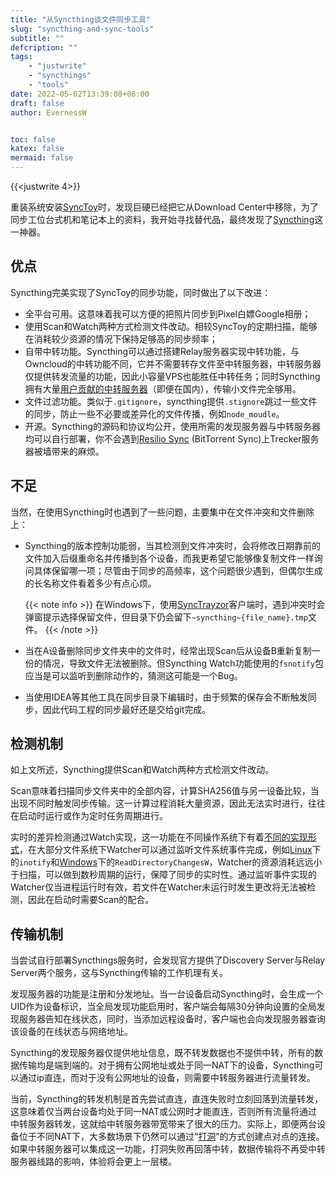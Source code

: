 ```yaml
---
title: "从Syncthing谈文件同步工具"
slug: "syncthing-and-sync-tools"
subtitle: ""
defcription: ""
tags:
    - "justwrite"
    - "syncthings"
    - "tools"
date: 2022-05-02T13:39:08+08:00
draft: false
author: EvernessW


toc: false
katex: false
mermaid: false
---
```


{{<justwrite 4>}}

重装系统安装[SyncToy](https://www.microsoft.com/en-us/download/search.aspx?q=synctoy)时，发现巨硬已经把它从Download Center中移除，为了同步工位台式机和笔记本上的资料，我开始寻找替代品，最终发现了[Syncthing](https://syncthing.net/)这一神器。

## 优点

Syncthing完美实现了SyncToy的同步功能，同时做出了以下改进：

* 全平台可用。这意味着我可以方便的把照片同步到Pixel白嫖Google相册；
* 使用Scan和Watch两种方式检测文件改动。相较SyncToy的定期扫描，能够在消耗较少资源的情况下保持足够高的同步频率；
* 自带中转功能。Syncthing可以通过搭建Relay服务器实现中转功能，与Owncloud的中转功能不同，它并不需要转存文件至中转服务器，中转服务器仅提供转发流量的功能，因此小容量VPS也能胜任中转任务；同时Syncthing拥有大量[用户贡献的中转服务器](https://relays.syncthing.net/)（即便在国内），传输小文件完全够用。
* 文件过滤功能。类似于`.gitignore`，syncthing提供`.stignore`跳过一些文件的同步，防止一些不必要或差异化的文件传播，例如`node_moudle`。
* 开源。Syncthing的源码和协议均公开，使用所需的发现服务器与中转服务器均可以自行部署，你不会遇到[Resilio Sync](https://www.resilio.com/) (BitTorrent Sync)上Trecker服务器被墙带来的麻烦。

## 不足

当然，在使用Syncthing时也遇到了一些问题，主要集中在文件冲突和文件删除上：

* Syncthing的版本控制功能弱，当其检测到文件冲突时，会将修改日期靠前的文件加入后缀重命名并传播到各个设备，而我更希望它能够像复制文件一样询问具体保留哪一项；尽管由于同步的高频率，这个问题很少遇到，但偶尔生成的长名称文件看着多少有点心烦。

  {{< note info >}} 在Windows下，使用[SyncTrayzor](https://github.com/canton7/SyncTrayzor)客户端时，遇到冲突时会弹窗提示选择保留文件，但目录下仍会留下`~syncthing~{file_name}.tmp`文件。 {{< /note >}}

* 当在A设备删除同步文件夹中的文件时，经常出现Scan后从设备B重新复制一份的情况，导致文件无法被删除。但Syncthing Watch功能使用的`fsnotify`包应当是可以监听到删除动作的，猜测这可能是一个Bug。

* 当使用IDEA等其他工具在同步目录下编辑时，由于频繁的保存会不断触发同步，因此代码工程的同步最好还是交给git完成。

## 检测机制

如上文所述，Syncthing提供Scan和Watch两种方式检测文件改动。

Scan意味着扫描同步文件夹中的全部内容，计算SHA256值与另一设备比较，当出现不同时触发同步传输。这一计算过程消耗大量资源，因此无法实时进行，往往在启动时运行或作为定时任务周期进行。

实时的差异检测通过Watch实现，这一功能在不同操作系统下有着[不同的实现形式](https://github.com/fsnotify/fsnotify)，在大部分文件系统下Watcher可以通过监听文件系统事件完成，例如[Linux](https://man7.org/linux/man-pages/man7/inotify.7.html)下的`inotify`和[Windows](https://docs.microsoft.com/en-us/windows/win32/api/winbase/nf-winbase-readdirectorychangesw)下的`ReadDirectoryChangesW`，Watcher的资源消耗远远小于扫描，可以做到数秒周期的运行，保障了同步的实时性。通过监听事件实现的Watcher仅当进程运行时有效，若文件在Watcher未运行时发生更改将无法被检测，因此在启动时需要Scan的配合。

## 传输机制

当尝试自行部署Syncthings服务时，会发现官方提供了Discovery Server与Relay Server两个服务，这与Syncthing传输的工作机理有关。

发现服务器的功能是注册和分发地址。当一台设备启动Syncthing时，会生成一个UID作为设备标识，当全局发现功能启用时，客户端会每隔30分钟向设置的全局发现服务器告知在线状态，同时，当添加远程设备时，客户端也会向发现服务器查询该设备的在线状态与网络地址。

Syncthing的发现服务器仅提供地址信息，既不转发数据也不提供中转，所有的数据传输均是端到端的。对于拥有公网地址或处于同一NAT下的设备，Syncthing可以通过ip直连，而对于没有公网地址的设备，则需要中转服务器进行流量转发。

当前，Syncthing的转发机制是首先尝试直连，直连失败时立刻回落到流量转发，这意味着仅当两台设备均处于同一NAT或公网时才能直连，否则所有流量将通过中转服务器转发，这就给中转服务器带宽带来了很大的压力。实际上，即便两台设备位于不同NAT下，大多数场景下仍然可以通过“[打洞](https://bford.info/pub/net/p2pnat/)”的方式创建点对点的连接。如果中转服务器可以集成这一功能，打洞失败再回落中转，数据传输将不再受中转服务器线路的影响，体验将会更上一层楼。

